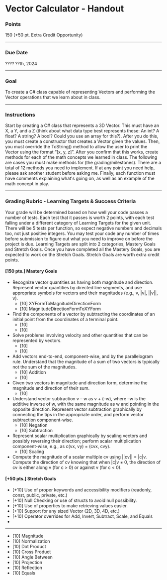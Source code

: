 # Vector Calculator - Handout

### Points
150 (+50 pt. Extra Credit Opportunity)

---

### Due Date
???? ??th, 2024

---

### Goal
To create a C# class capable of representing Vectors and performing the Vector operations that we learn about in class.

---
### Instructions
Start by creating a C# class that represents a 3D Vector. This must have an X, a Y, and a Z (think about what data type best represents these: An int? A float? A string? A bool? Could you use an array for this?). After you do this, you must create a constructor that creates a Vector given the values. Then, you must override the ToString() method to allow the user to print the Vector using the format “[x, y, z]”. After you confirm that this works, create methods for each of the math concepts we learned in class. The following are cases you must make methods for (the grading/milestones). There are a total of 12 methods you need to implement. If at any point you need help, please ask another student before asking me. Finally, each function must have comments explaining what's going on, as well as an example of the math concept in play.

---

### Grading Rubric - Learning Targets & Success Criteria
Your grade will be determined based on how well your code passes a number of tests. Each test that it passes is worth 2 points, with each test falling under a different category of Learning Targets for the given unit. There will be 5 tests per function, so expect negative numbers and decimals too, not just positive integers. You may test your code any number of times before submission to figure out what you need to improve on before the project is due. Learning Targets are split into 2 categories, Mastery Goals and Stretch Goals. Once you have completed all the Mastery Goals, you are expected to work on the Stretch Goals. Stretch Goals are worth extra credit points.

#### [150 pts.] Mastery Goals
- Recognize vector quantities as having both magnitude and direction. Represent vector quantities by directed line segments, and use appropriate symbols for vectors and their magnitudes (e.g., v, |v|, ||v||, v).
    - [10] XYFormToMagnitudeDirectionForm
    - [10] MagnitudeDirectionFormToXYForm
- Find the components of a vector by subtracting the coordinates of an initial point from the coordinates of a terminal point.
    - [10] 
    - [10] 
- Solve problems involving velocity and other quantities that can be represented by vectors.
    - [10] 
    - [10] 
- Add vectors end-to-end, component-wise, and by the parallelogram rule. Understand that the magnitude of a sum of two vectors is typically not the sum of the magnitudes.
    - [10] Addition
    - [10] 
- Given two vectors in magnitude and direction form, determine the magnitude and direction of their sum.
    - [10] 
- Understand vector subtraction v – w as v + (–w), where –w is the additive inverse of w, with the same magnitude as w and pointing in the opposite direction. Represent vector subtraction graphically by connecting the tips in the appropriate order, and perform vector subtraction component-wise.
    - [10] Negation
    - [10] Subtraction
- Represent scalar multiplication graphically by scaling vectors and possibly reversing their direction; perform scalar multiplication component-wise, e.g., as c(vx, vy) = (cvx, cvy).
    - [10] Scaling
- Compute the magnitude of a scalar multiple cv using ||cv|| = |c|v. Compute the direction of cv knowing that when |c|v ≠ 0, the direction of cv is either along v (for c > 0) or against v (for c < 0).

#### [+50 pts.] Stretch Goals
- [+10] Use of proper keywords and accessibility modifiers (readonly, const, public, private, etc.)
- [+10] Null Checking or use of structs to avoid null possibility.
- [+10] Use of properties to make retrieving values easier.
- [+10] Support for any sized Vector (2D, 3D, 4D, etc.)
- [+10] Operator overrides for Add, Invert, Subtract, Scale, and Equals
- 
---


- [10] Magnitude
- [10] Normalization
- [10] Dot Product
- [10] Cross Product
- [10] Angle Between
- [10] Projection
- [10] Reflection
- [10] Equals
